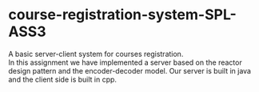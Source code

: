 # course-registration-system-SPL-ASS3
A basic server-client system for courses registration.<br />
In this assignment we have implemented a server based on the reactor design pattern and the encoder-decoder model. Our server is built in java and the client side is built in cpp.
